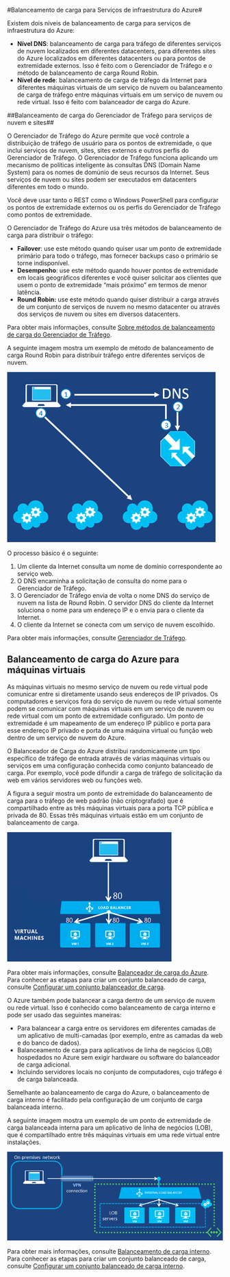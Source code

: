 
#Balanceamento de carga para Serviços de infraestrutura do Azure#

Existem dois níveis de balanceamento de carga para serviços de infraestrutura do Azure:

- **Nível DNS**: balanceamento de carga para tráfego de diferentes serviços de nuvem localizados em diferentes datacenters, para diferentes sites do Azure localizados em diferentes datacenters ou para pontos de extremidade externos. Isso é feito com o Gerenciador de Tráfego e o método de balanceamento de carga Round Robin.
- **Nível de rede**: balanceamento de carga de tráfego da Internet para diferentes máquinas virtuais de um serviço de nuvem ou balanceamento de carga de tráfego entre máquinas virtuais em um serviço de nuvem ou rede virtual. Isso é feito com balanceador de carga do Azure.

##Balanceamento de carga do Gerenciador de Tráfego para serviços de nuvem e sites##

O Gerenciador de Tráfego do Azure permite que você controle a distribuição de tráfego de usuário para os pontos de extremidade, o que inclui serviços de nuvem, sites, sites externos e outros perfis do Gerenciador de Tráfego. O Gerenciador de Tráfego funciona aplicando um mecanismo de políticas inteligente às consultas DNS (Domain Name System) para os nomes de domúnio de seus recursos da Internet. Seus serviços de nuvem ou sites podem ser executados em datacenters diferentes em todo o mundo.

Você deve usar tanto o REST como o Windows PowerShell para configurar os pontos de extremidade externos ou os perfis do Gerenciador de Tráfego como pontos de extremidade.

O Gerenciador de Tráfego do Azure usa três métodos de balanceamento de carga para distribuir o tráfego:

- **Failover**: use este método quando quiser usar um ponto de extremidade primário para todo o tráfego, mas fornecer backups caso o primário se torne indisponível.
- **Desempenho**: use este método quando houver pontos de extremidade em locais geográficos diferentes e você quiser solicitar aos clientes que usem o ponto de extremidade “mais próximo” em termos de menor latência.
- **Round Robin:** use este método quando quiser distribuir a carga através de um conjunto de serviços de nuvem no mesmo datacenter ou através dos serviços de nuvem ou sites em diversos datacenters.

Para obter mais informações, consulte [Sobre métodos de balanceamento de carga do Gerenciador de Tráfego](http://msdn.microsoft.com/library/azure/dn339010.aspx).

A seguinte imagem mostra um exemplo de método de balanceamento de carga Round Robin para distribuir tráfego entre diferentes serviços de nuvem.

![loadbalancing](./media/load-balancing-vms/TMSummary.png)

O processo básico é o seguinte:

1.	Um cliente da Internet consulta um nome de domínio correspondente ao serviço web.
2.	O DNS encaminha a solicitação de consulta do nome para o Gerenciador de Tráfego.
3.	O Gerenciador de Tráfego envia de volta o nome DNS do serviço de nuvem na lista de Round Robin. O servidor DNS do cliente da Internet soluciona o nome para um endereço IP e o envia para o cliente da Internet.
4.	O cliente da Internet se conecta com um serviço de nuvem escolhido.

Para obter mais informações, consulte [Gerenciador de Tráfego](http://msdn.microsoft.com/library/azure/hh745750.aspx).

## Balanceamento de carga do Azure para máquinas virtuais ##

As máquinas virtuais no mesmo serviço de nuvem ou rede virtual pode comunicar entre si diretamente usando seus endereços de IP privados. Os computadores e serviços fora do serviço de nuvem ou rede virtual somente podem se comunicar com máquinas virtuais em um serviço de nuvem ou rede virtual com um ponto de extremidade configurado. Um ponto de extremidade é um mapeamento de um endereço IP público e porta para esse endereço IP privado e porta de uma máquina virtual ou função web dentro de um serviço de nuvem do Azure.

O Balanceador de Carga do Azure distribui randomicamente um tipo específico de tráfego de entrada através de várias máquinas virtuais ou serviços em uma configuração conhecida como conjunto balanceado de carga. Por exemplo, você pode difundir a carga de tráfego de solicitação da web em vários servidores web ou funções web.

A figura a seguir mostra um ponto de extremidade do balanceamento de carga para o tráfego de web padrão (não criptografado) que é compartilhado entre as três máquinas virtuais para a porta TCP pública e privada de 80. Essas três máquinas virtuais estão em um conjunto de balanceamento de carga.

![loadbalancing](./media/load-balancing-vms/LoadBalancing.png)

Para obter mais informações, consulte [Balanceador de carga do Azure](http://msdn.microsoft.com/library/azure/dn655058.aspx). Para conhecer as etapas para criar um conjunto balanceado de carga, consulte [Configurar um conjunto balanceador de carga](http://msdn.microsoft.com/library/azure/dn655055.aspx).

O Azure também pode balancear a carga dentro de um serviço de nuvem ou rede virtual. Isso é conhecido como balanceamento de carga interno e pode ser usado das seguintes maneiras:

- Para balancear a carga entre os servidores em diferentes camadas de um aplicativo de multi-camadas (por exemplo, entre as camadas da web e do banco de dados).
- Balanceamento de carga para aplicativos de linha de negócios (LOB) hospedados no Azure sem exigir hardware ou software do balanceador de carga adicional. 
- Incluindo servidores locais no conjunto de computadores, cujo tráfego é de carga balanceada.

Semelhante ao balanceamento de carga do Azure, o balanceamento de carga interno é facilitado pela configuração de um conjunto de carga balanceada interno.

A seguinte imagem mostra um exemplo de um ponto de extremidade de carga balanceada interna para um aplicativo de linha de negócios (LOB), que é compartilhado entre três máquinas virtuais em uma rede virtual entre instalações.

![loadbalancing](./media/load-balancing-vms/LOBServers.png)

Para obter mais informações, consulte [Balanceamento de carga interno](http://msdn.microsoft.com/library/azure/dn690121.aspx). Para conhecer as etapas para criar um conjunto balanceado de carga, consulte [Configurar um conjunto balanceado de carga interno](http://msdn.microsoft.com/library/azure/dn690125.aspx).

<!-- LINKS -->

<!---HONumber=August15_HO6-->